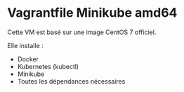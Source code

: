 # Vagrantfile Minikube amd64

Cette VM est basé sur une image CentOS 7 officiel.

Elle installe :
- Docker
- Kubernetes (kubectl)
- Minikube
- Toutes les dépendances nécessaires